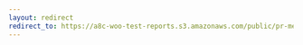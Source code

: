 ```yaml
---
layout: redirect
redirect_to: https://a8c-woo-test-reports.s3.amazonaws.com/public/pr-merge/45349/api/index.html
---
```

